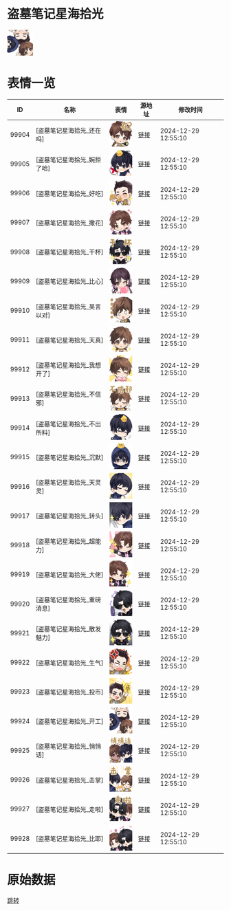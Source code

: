 # 盗墓笔记星海拾光

<img src="./cover.png" height="60" alt="cover" />

# 表情一览

|ID|名称|表情|源地址|修改时间|
|----|----|----|----|----|
|99904|[盗墓笔记星海拾光_还在吗]|<img src="./pic/099904_%5B盗墓笔记星海拾光_还在吗%5D.png" height="60" alt="还在吗"/>|[链接](https://i0.hdslb.com/bfs/garb/b0efb5a3190fd0411079ea22e632caa78538d949.png)|2024-12-29 12:55:10|
|99905|[盗墓笔记星海拾光_婉拒了哈]|<img src="./pic/099905_%5B盗墓笔记星海拾光_婉拒了哈%5D.png" height="60" alt="婉拒了哈"/>|[链接](https://i0.hdslb.com/bfs/garb/fb2b9e80744d6ce03ca6cb73e62ef24c549c325f.png)|2024-12-29 12:55:10|
|99906|[盗墓笔记星海拾光_好吃]|<img src="./pic/099906_%5B盗墓笔记星海拾光_好吃%5D.png" height="60" alt="好吃"/>|[链接](https://i0.hdslb.com/bfs/garb/ddc9995ce254913ad29397c320114a2939a2e249.png)|2024-12-29 12:55:10|
|99907|[盗墓笔记星海拾光_撒花]|<img src="./pic/099907_%5B盗墓笔记星海拾光_撒花%5D.png" height="60" alt="撒花"/>|[链接](https://i0.hdslb.com/bfs/garb/cc9ba87939503f08d9158ec89a51294852c43e54.png)|2024-12-29 12:55:10|
|99908|[盗墓笔记星海拾光_干杯]|<img src="./pic/099908_%5B盗墓笔记星海拾光_干杯%5D.png" height="60" alt="干杯"/>|[链接](https://i0.hdslb.com/bfs/garb/16bd3b6b49a82c493eca72bdab3495bf1e935d13.png)|2024-12-29 12:55:10|
|99909|[盗墓笔记星海拾光_比心]|<img src="./pic/099909_%5B盗墓笔记星海拾光_比心%5D.png" height="60" alt="比心"/>|[链接](https://i0.hdslb.com/bfs/garb/f48be4d960ac18939183c121a7f454a6151706f4.png)|2024-12-29 12:55:10|
|99910|[盗墓笔记星海拾光_吴言以对]|<img src="./pic/099910_%5B盗墓笔记星海拾光_吴言以对%5D.png" height="60" alt="吴言以对"/>|[链接](https://i0.hdslb.com/bfs/garb/7a1df5f79163814992360915f22446466f589ebd.png)|2024-12-29 12:55:10|
|99911|[盗墓笔记星海拾光_天真]|<img src="./pic/099911_%5B盗墓笔记星海拾光_天真%5D.png" height="60" alt="天真"/>|[链接](https://i0.hdslb.com/bfs/garb/849bb089405ea3d1713effff0d6eb6fdeb4a41e0.png)|2024-12-29 12:55:10|
|99912|[盗墓笔记星海拾光_我想开了]|<img src="./pic/099912_%5B盗墓笔记星海拾光_我想开了%5D.png" height="60" alt="我想开了"/>|[链接](https://i0.hdslb.com/bfs/garb/e50daa01763b6fc9fcc529a4f29de1b3aba3b339.png)|2024-12-29 12:55:10|
|99913|[盗墓笔记星海拾光_不信邪]|<img src="./pic/099913_%5B盗墓笔记星海拾光_不信邪%5D.png" height="60" alt="不信邪"/>|[链接](https://i0.hdslb.com/bfs/garb/ebb20533917ecdad09a1b28f95c7e16a9cffd710.png)|2024-12-29 12:55:10|
|99914|[盗墓笔记星海拾光_不出所料]|<img src="./pic/099914_%5B盗墓笔记星海拾光_不出所料%5D.png" height="60" alt="不出所料"/>|[链接](https://i0.hdslb.com/bfs/garb/84a6d8a741cce4e0482956db2c2c39fda2431540.png)|2024-12-29 12:55:10|
|99915|[盗墓笔记星海拾光_沉默]|<img src="./pic/099915_%5B盗墓笔记星海拾光_沉默%5D.png" height="60" alt="沉默"/>|[链接](https://i0.hdslb.com/bfs/garb/74bac9a1f3a0b5fb9e8143132b570b11020635bd.png)|2024-12-29 12:55:10|
|99916|[盗墓笔记星海拾光_天灵灵]|<img src="./pic/099916_%5B盗墓笔记星海拾光_天灵灵%5D.png" height="60" alt="天灵灵"/>|[链接](https://i0.hdslb.com/bfs/garb/f2c78dadb94dace4a4225513357b9f4f5379de90.png)|2024-12-29 12:55:10|
|99917|[盗墓笔记星海拾光_转头]|<img src="./pic/099917_%5B盗墓笔记星海拾光_转头%5D.png" height="60" alt="转头"/>|[链接](https://i0.hdslb.com/bfs/garb/ad0169096ec71c15b256cf19ce4f55f509552369.png)|2024-12-29 12:55:10|
|99918|[盗墓笔记星海拾光_超能力]|<img src="./pic/099918_%5B盗墓笔记星海拾光_超能力%5D.png" height="60" alt="超能力"/>|[链接](https://i0.hdslb.com/bfs/garb/12ea5a5e711ec05d47dc60a06d1dc71de2b75228.png)|2024-12-29 12:55:10|
|99919|[盗墓笔记星海拾光_大佬]|<img src="./pic/099919_%5B盗墓笔记星海拾光_大佬%5D.png" height="60" alt="大佬"/>|[链接](https://i0.hdslb.com/bfs/garb/4b0404920295f1e03c2a2fe50bf927515c886b48.png)|2024-12-29 12:55:10|
|99920|[盗墓笔记星海拾光_重磅消息]|<img src="./pic/099920_%5B盗墓笔记星海拾光_重磅消息%5D.png" height="60" alt="重磅消息"/>|[链接](https://i0.hdslb.com/bfs/garb/aebd292902b2dbcaac7ae47695dc1c357fa3ea87.png)|2024-12-29 12:55:10|
|99921|[盗墓笔记星海拾光_散发魅力]|<img src="./pic/099921_%5B盗墓笔记星海拾光_散发魅力%5D.png" height="60" alt="散发魅力"/>|[链接](https://i0.hdslb.com/bfs/garb/f95bbea8db510477efd2fd30ec585a2311889455.png)|2024-12-29 12:55:10|
|99922|[盗墓笔记星海拾光_生气]|<img src="./pic/099922_%5B盗墓笔记星海拾光_生气%5D.png" height="60" alt="生气"/>|[链接](https://i0.hdslb.com/bfs/garb/bd42d7edd54385a2d3fee607800488b6cab07299.png)|2024-12-29 12:55:10|
|99923|[盗墓笔记星海拾光_投币]|<img src="./pic/099923_%5B盗墓笔记星海拾光_投币%5D.png" height="60" alt="投币"/>|[链接](https://i0.hdslb.com/bfs/garb/b8fd76a556c43e0c8e386470a9638894aa9b2494.png)|2024-12-29 12:55:10|
|99924|[盗墓笔记星海拾光_开工]|<img src="./pic/099924_%5B盗墓笔记星海拾光_开工%5D.png" height="60" alt="开工"/>|[链接](https://i0.hdslb.com/bfs/garb/c09fb89f06642668fa461268485fb8a15c8943fb.png)|2024-12-29 12:55:10|
|99925|[盗墓笔记星海拾光_悄悄话]|<img src="./pic/099925_%5B盗墓笔记星海拾光_悄悄话%5D.png" height="60" alt="悄悄话"/>|[链接](https://i0.hdslb.com/bfs/garb/f459e4b9dfd41cd189f3c8d0732d36013faf7326.png)|2024-12-29 12:55:10|
|99926|[盗墓笔记星海拾光_击掌]|<img src="./pic/099926_%5B盗墓笔记星海拾光_击掌%5D.png" height="60" alt="击掌"/>|[链接](https://i0.hdslb.com/bfs/garb/2186ec9599a725dc0b3b24bbdc049629d2c9be60.png)|2024-12-29 12:55:10|
|99927|[盗墓笔记星海拾光_走啦]|<img src="./pic/099927_%5B盗墓笔记星海拾光_走啦%5D.png" height="60" alt="走啦"/>|[链接](https://i0.hdslb.com/bfs/garb/97cc9d5338c05665385dcba1bb7d7aad1b6df250.png)|2024-12-29 12:55:10|
|99928|[盗墓笔记星海拾光_比耶]|<img src="./pic/099928_%5B盗墓笔记星海拾光_比耶%5D.png" height="60" alt="比耶"/>|[链接](https://i0.hdslb.com/bfs/garb/7057f461cb5a69e7dfdca07dccde789f32ef1f5c.png)|2024-12-29 12:55:10|

# 原始数据

[跳转](./raw.json)

